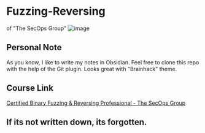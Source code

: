 # Fuzzing-Reversing
of "The SecOps Group"
![image](https://github.com/user-attachments/assets/40cc6abb-cef5-485a-98c9-e40d28aa15d4)


## Personal Note
As you know, I like to write my notes in Obsidian. Feel free to clone this repo with the help of the Git plugin. Looks great with "Brainhack" theme.

## Course Link
[Certified Binary Fuzzing & Reversing Professional - The SecOps Group](https://pentestingexams.com/product/certified-binary-fuzzing-reversing-professional/)

## If its not written down, its forgotten.

